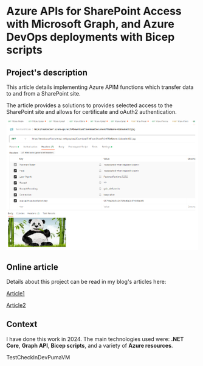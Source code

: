 # Azure APIs for SharePoint Access with Microsoft Graph, and Azure DevOps deployments with Bicep scripts

## Project's description

This article details implementing Azure APIM functions which transfer data to and from a SharePoint site.

The article provides a solutions to provides selected access to the SharePoint site and allows for certificate and oAuth2 authentication.

![Components communication's diagram](./Images/sp1.png)

## Online article
Details about this project can be read in my blog's articles here: 

[Article1](https://www.ideliversoft.com/post/video-tutorial-azure-apis-for-sharepoint-access-with-microsoft-graph-azure-devops-deployments-wit)

[Article2](https://www.ideliversoft.com/post/video-tutorial-azure-apis-for-sharepoint-access-with-microsoft-graph-azure-devops-deployments-wit-1)

## Context
I have done this work in 2024. The main technologies used were: **.NET Core**, **Graph API**, **Bicep scripts**, and a variety of **Azure resources**.

TestCheckInDevPumaVM

